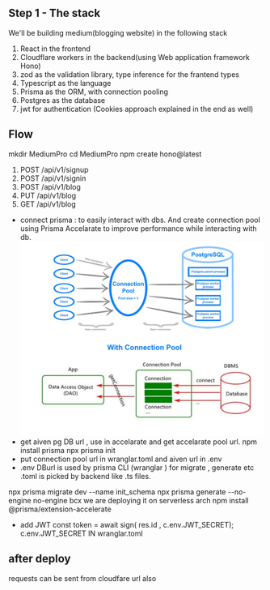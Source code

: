 ## Step 1 - The stack
We'll be building medium(blogging website) in the following stack
1. React in the frontend
2. Cloudflare workers in the backend(using Web application framework Hono)
3. zod as the validation library, type inference for the frantend types
4. Typescript as the language
5. Prisma as the ORM, with connection pooling
6. Postgres as the database
7. jwt for authentication (Cookies approach explained in the end as well)


## Flow
mkdir MediumPro
cd MediumPro
npm create hono@latest
<!-- wrangler dev ./backend/src/index.ts -->
<!-- cd backend 
npm run dev -->
1. POST /api/v1/signup
2. POST /api/v1/signin
3. POST /api/v1/blog
4. PUT /api/v1/blog
5. GET /api/v1/blog
- connect prisma : to easily interact with dbs.
And create connection pool using Prisma Accelarate to improve performance while interacting with db.
![alt text](image.png)
- get aiven pg DB url , use in accelarate and get accelarate pool url.
npm install prisma 
npx prisma init
- put connection pool url in wranglar.toml and aiven url in .env
- .env DBurl is used by prisma CLI (wranglar ) for migrate , generate etc
.toml is picked by backend like .ts files.

npx prisma migrate dev --name init_schema
npx prisma generate --no-engine
no-engine bcx we are deploying it on serverless arch
npm install @prisma/extension-accelerate

- add JWT 
  const token = await sign( res.id , c.env.JWT_SECRET);
c.env.JWT_SECRET IN wranglar.toml


## after deploy 
requests can be sent from cloudfare url also

